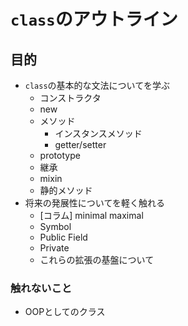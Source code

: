 # `class`のアウトライン

## 目的

- `class`の基本的な文法についてを学ぶ
    - コンストラクタ
    - new
    - メソッド
        - インスタンスメソッド
        - getter/setter
    - prototype
    - 継承
    - mixin
    - 静的メソッド
- 将来の発展性についてを軽く触れる
    - [コラム] minimal maximal
    - Symbol
    - Public Field
    - Private
    - これらの拡張の基盤について

### 触れないこと

- OOPとしてのクラス
